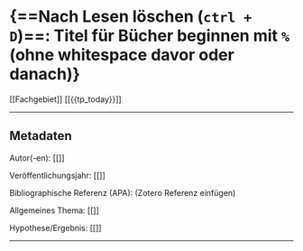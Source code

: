 # {==Nach Lesen löschen (`ctrl + D`)==: Titel für Bücher beginnen mit `%` (ohne whitespace davor oder danach)}
[[Fachgebiet]] [[{{tp_today}}]]

---

## Metadaten

Autor(-en): [[]]

Veröffentlichungsjahr: [[]]

Bibliographische Referenz (APA): (Zotero Referenz einfügen)

Allgemeines Thema: [[]]

Hypothese/Ergebnis: [[]]

---

